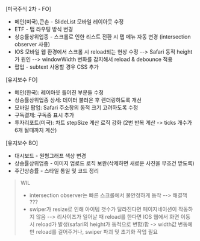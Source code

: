 [미국주식 2차 - FO]

- 메인(미국),큰손 - SlideList 모바일 레이아웃 수정
- ETF - 탭 라우팅 방식 변경
- 상승률상위업종 - 스크롤로 인한 리스트 전환 시 탭 메뉴 자동 변경 (intersection observer 사용)
- IOS 모바일 웹 환경에서 스크롤 시 reload되는 현상 수정 --> Safari 동적 height가 원인 --> windowWidth 변화를 감지해서 reload & debounce 적용
- 팝업 - subtext 사용할 경우 CSS 추가

[유지보수 FO]

- 메인(한국): 레이아웃 틀어진 부분들 수정
- 상승률상위업종 상세: 데이터 불러온 후 렌더링하도록 개선
- 모바일 팝업: Safari 주소창의 동적 크기 고려하도록 수정
- 구독결제: 구독중 표시 추가
- 투자리포트(미국): 차트 stepSize 계산 로직 강화 (2번 반복 계산 -> ticks 개수가 6개 될때까지 계산)

[유지보수 BO]

- 대시보드 - 원형그래프 색상 변경
- 상승률상위업종 - 이미지 업로드 로직 보완(삭제하면 새로운 사진을 무조건 받도록)
- 주간상승률 - 스타일 통일 및 코드 정리

> WIL
>
> - intersection observer는 빠른 스크롤에서 불안정하게 동작 --> 해결책 ???
> - swiper가 resize로 인해 아이템 갯수가 달라진다면 페이지네이션이 작동하지 않음 --> 리사이즈가 일어날 때 reload를 한다면 IOS 웹에서 화면 이동 시 reload가 발생(safari의 height가 동적으로 변함)함 -> width값 변동에만 reload를 걸어주거나, swiper 파괴 및 초기화 작업 필요
